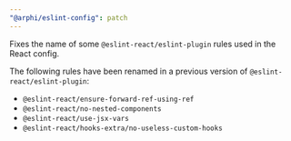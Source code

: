 ```yaml
---
"@arphi/eslint-config": patch
---
```


Fixes the name of some `@eslint-react/eslint-plugin` rules used in the React config.

The following rules have been renamed in a previous version of `@eslint-react/eslint-plugin`:

- `@eslint-react/ensure-forward-ref-using-ref`
- `@eslint-react/no-nested-components`
- `@eslint-react/use-jsx-vars`
- `@eslint-react/hooks-extra/no-useless-custom-hooks`
